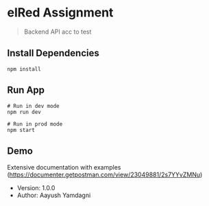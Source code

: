 # elRed Assignment

> Backend API acc to test

## Install Dependencies

```
npm install
```

## Run App

```
# Run in dev mode
npm run dev

# Run in prod mode
npm start
```

## Demo

Extensive documentation with examples (https://documenter.getpostman.com/view/23049881/2s7YYvZMNu)

- Version: 1.0.0
- Author: Aayush Yamdagni
